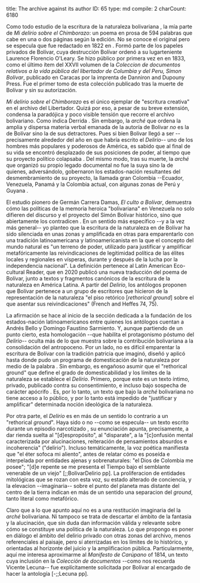 title:          The archive against its author
ID:             65
type:           md
compile:        2
charCount:      6180


Como todo estudio de la escritura de la naturaleza bolivariana <!--nota: ejemplos-->, la mía parte de _Mi delirio sobre el Chimborazo_: un poema en prosa de 594 palabras que cabe en una o dos páginas según la edición. No se conoce el original pero se especula que fue redactado en 1822 en <!--Ecuador-->. Formó parte de los papeles privados de Bolívar, cuya destrucción Bolívar ordenó a su lugarteniente Laurence Florencio O'Leary. Se hizo público por primera vez en en 1833,  como el último ítem del XXVII volumen de la _Coleccion de documentos relativos a la vida pública del libertador de Columbia y del Peru, Simon Bolivar_, publicado en Caracas por la imprenta de Danniron and Dupouny Press. Fue el primer tomo de esta colección publicado tras la muerte de Bolívar y sin su autorización.<!-- nota: detalles del chisme-->

_Mi delirio sobre el Chimborazo_ es el único ejemplar de "escritura creativa" en el archivo del Libertador. Quizá por eso, a pesar de su breve extensión, condensa la paradójica y poco visible tensión que recorre el archivo bolivariano. Como indica Derrida <!-- cita, glosa -->. Sin embargo, la _arché_ que ordena la amplia y dispersa materia verbal emanada de la autoría de Bolivar _no_ es la de Bolívar sino la de sus detractores. Pues si bien Bolivar llegó a ser --precisamente alrededor del año en que habría escrito el _Delirio_-- uno de los hombres más populares y poderosos de América, es sabido que al final de su vida  se encontró desplazado de sus posiciones de poder, al tiempo que su proyecto político colapsaba <!--nota: ;;Lynch pp, ;;AcostaSaignes pp, ;;Mijares pp, ;;PinoIturrieta pp-->. Del mismo modo, tras su muerte, la _arché_ que organizó su propio legado documental no fue la suya sino la de quienes, adversándolo, gobernaron los estados-nación resultantes del desmembramiento de su proyecto, la llamada gran Colombia --Ecuador, Venezuela, Panamá y la Colombia actual, con algunas zonas de Perú y Guyana <!--[2](#ftn8)-->.


El estudio pionero de Germán Carrera Damas, _El culto a Bolívar_, demuestra cómo las políticas de la memoria heroica "bolivariana" en Venezuela no solo difieren del discurso y el proyecto del Simón Bolívar histórico, sino que abiertamente los contradicen <!---;;CarreraDamas pp, pp]-->. En un sentido más específico --y a la vez más general-- yo planteo que la escritura de la naturaleza en de Bolívar ha sido silenciada en unas zonas y amplificada en otras para emparentarlo con una tradición latinoamericana y latinoamericanista en la que el concepto del mundo natural es "un terreno de poder, utilizado para justificar y amplificar metafóricamente las reivindicaciones de legitimidad política de las élites locales y regionales en vísperas, durante y después de la lucha por la independencia nacional". La definición pertenece al Latin American Eco-cultural Reader, que en 2020 publicó una nueva traducción del poema de Bolívar, junto a textos y fragmentos canónicos de la escritura de la naturaleza en América Latina. A partir del _Delirio_, los antólogos proponen que Bolívar pertenece a un grupo de escritores que hicieron de la representación de la naturaleza "el piso retórico [*rethorical ground*] sobre el que asentar sus reivindicaciones" (French and Heffes 74, 75). 

La afirmación se hace al inicio de la sección dedicada a la fundación de los estados-nación latinoamericanos entre quienes los antólogos cuentan a Andrés Bello y Domingo Faustino Sarmiento. Y, aunque partiendo de un punto cierto, esta homologación --que habilita el protagonismo póstumo del _Delirio_-- oculta más de lo que muestra sobre la contribución bolivariana a la consolidación del antropoceno. Por un lado, no es difícil emparentar la escritura de Bolívar con la tradición patricia que imaginó, diseñó y aplicó hasta donde pudo un programa de domesticación de la naturaleza por medio de la palabra <!--nota: Ramos, Martínez-Pinzón-->. Sin embargo, es engañoso asumir que el "rethorical ground" que define el grado de domesticabilidad y los límites de la naturaleza se establece el _Delirio_. Primero, porque este es un texto íntimo, privado, publicado contra su consentimiento, e incluso bajo sospecha de carácter apócrifo <!--nota-->. Es, por lo tanto, un texto que bajo la _arché_ bolivariana no tiene acceso a lo público, y por lo tanto está impedido de "justificar y amplificar" determinada noción ideológica de la naturaleza. 

Por otra parte, el _Delirio_ es en más de un sentido lo contrario a un "rethorical *ground*". Haya sido o no --como se especula-- un texto escrito durante un episodio narcotizado <!--nota: referencia-->, su enunciación apunta, precisamente, a dar rienda suelta al "[d]espropósito", al "disparate", a la "[c]onfusión mental caracterizada por alucinaciones, reiteración de pensamientos absurdos e incoherencia" ("delirio"). Incluso temáticamente, la voz poética manifiesta que "el éter sofoca mi aliento", antes de relatar cómo es poseída e interpelada por entidades ajenas y sobrenaturales: "el Dios de Colombia me posee"; "[d]e repente se me presenta el Tiempo bajo el semblante venerable de un viejo" [;;BolivarDelirio pp]. La proliferacion de entidades mitológicas que se rozan con esta voz, su estado alterado de conciencia, y la elevacion --imaginaria-- sobre el punto del planeta mas distante del centro de la tierra indican en más de un sentido una separacion del *ground*, tanto literal como metafórico. 

Claro que a lo que apunto aquí no es a una restitución imaginaria del la *arché* bolivariana. Ni tampoco se trata de descartar el ámbito de la fantasia y la alucinación, que sin duda dan información válida y relevante sobre cómo se constituye una politica de la naturaleza. Lo que propongo es poner en diálogo el ámbito del delirio privado con otras zonas del archivo, menos referenciales al paisaje, pero sí aterrizadas en los límites de lo histórico, y orientadas al horizonte del juicio y la amplificacion pública. Particularmente, aquí me interesa aproximarme al _Manifesto de Carúpano_ of 1814, un texto cuya inclusión en la *Colección de documentos* --como nos recuerda Vicente Lecuna-- fue explícitamente solicitada por Bolívar al encargado de hacer la antología [-;;Lecuna pp].
